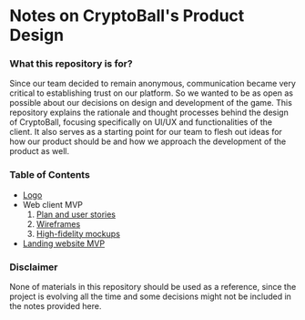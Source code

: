 # Notes on CryptoBall's Product Design

### What this repository is for?

Since our team decided to remain anonymous, communication became very critical to establishing trust on our platform. So we wanted to be as open as possible about our decisions on design and development of the game. This repository explains the rationale and thought processes behind the design of CryptoBall, focusing specifically on UI/UX and functionalities of the client. It also serves as a starting point for our team to flesh out ideas for how our product should be and how we approach the development of the product as well.

### Table of Contents

* [Logo](/notes/LOGO.md)
* Web client MVP
  1. [Plan and user stories](/notes/WEB_CLIENT_1_PLAN_USER_STORIES.md)
  2. [Wireframes](/notes/WEB_CLIENT_2_WIREFRAMES.md)
  3. [High-fidelity mockups](/notes/WEB_CLIENT_3_HIGH_FIDELITY_MOCKUPS.md)
* [Landing website MVP](/notes/LANDING_WEBSITE.md)

### Disclaimer

None of materials in this repository should be used as a reference, since the project is evolving all the time and some decisions might not be included in the notes provided here.

